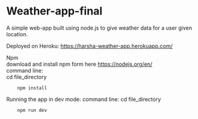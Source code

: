 # Weather-app-final

A simple web-app built using node.js to give weather data for a user given location.

Deployed on Heroku:
	https://harsha-weather-app.herokuapp.com/


Npm  
	download and install npm form here https://nodejs.org/en/  
	command line:  
		cd file_directory  

		npm install


Running the app in dev mode:
	command line:
		cd file_directory

		npm run dev